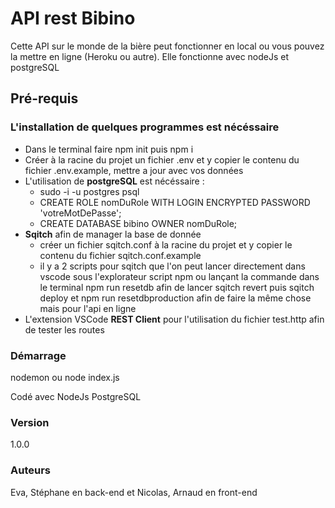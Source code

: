 # API rest Bibino

Cette API sur le monde de la bière peut fonctionner en local ou vous pouvez la mettre en ligne (Heroku ou autre). Elle fonctionne avec nodeJs et postgreSQL

## Pré-requis

### L'installation de quelques programmes est nécéssaire

-   Dans le terminal faire npm init puis npm i
-   Créer à la racine du projet un fichier .env et y copier le contenu du fichier .env.example, mettre a jour avec vos données
-   L'utilisation de **postgreSQL** est nécéssaire :
    -   sudo -i -u postgres psql
    -   CREATE ROLE nomDuRole WITH LOGIN ENCRYPTED PASSWORD 'votreMotDePasse';
    -   CREATE DATABASE bibino OWNER nomDuRole;
-   **Sqitch** afin de manager la base de donnée
    -   créer un fichier sqitch.conf à la racine du projet et y copier le contenu du fichier sqitch.conf.example
    -   il y a 2 scripts pour sqitch que l'on peut lancer directement dans vscode sous l'explorateur script npm ou lançant la commande dans le terminal npm run resetdb afin de lancer sqitch revert puis sqitch deploy et npm run resetdbproduction afin de faire la même chose mais pour l'api en ligne
-   L'extension VSCode **REST Client** pour l'utilisation du fichier test.http afin de tester les routes

### Démarrage

nodemon ou node index.js

Codé avec
NodeJs
PostgreSQL

### Version

1.0.0

### Auteurs

Eva, Stéphane en back-end et
Nicolas, Arnaud en front-end
